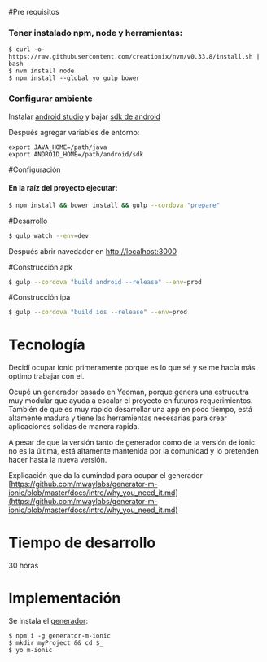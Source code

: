 #Pre requisitos
### Tener instalado npm, node y herramientas:

```
$ curl -o- https://raw.githubusercontent.com/creationix/nvm/v0.33.8/install.sh | bash
$ nvm install node
$ npm install --global yo gulp bower
```
### Configurar ambiente
Instalar [android studio](https://developer.android.com/studio/install.html) y bajar [sdk de android](https://developer.android.com/studio/intro/update.html#sdk-manager)

Después agregar variables de entorno:
```
export JAVA_HOME=/path/java
export ANDROID_HOME=/path/android/sdk
```
#Configuración

#### En la raíz del proyecto ejecutar:
```sh
$ npm install && bower install && gulp --cordova "prepare"
```
#Desarrollo
```sh
$ gulp watch --env=dev
```
Después abrir navedador en [http://localhost:3000](http://localhost:3000)

#Construcción apk

```sh
$ gulp --cordova "build android --release" --env=prod
```

#Construcción ipa

```sh
$ gulp --cordova "build ios --release" --env=prod
```


# Tecnología
Decidí ocupar ionic primeramente porque es lo que sé y se me hacía más optimo trabajar con el.

Ocupé un generador basado en Yeoman, porque genera una estrucutra muy modular que ayuda a escalar el proyecto en futuros requerimientos. También de que es muy rapido desarrollar una app en poco tiempo, está altamente madura y tiene las herramientas necesarias para crear aplicaciones solidas de manera rapida.


A pesar de que la versión tanto de generador como de la versión de ionic no es la última, está altamente mantenida por la comunidad y lo pretenden hacer hasta la nueva versión.

Explicación que da la cumindad para ocupar el generador [https://github.com/mwaylabs/generator-m-ionic/blob/master/docs/intro/why_you_need_it.md](https://github.com/mwaylabs/generator-m-ionic/blob/master/docs/intro/why_you_need_it.md)

# Tiempo de desarrollo
30 horas

# Implementación
Se instala el [generador](https://github.com/mwaylabs/generator-m-ionic/blob/master/docs/intro/quick_start.md):
```
$ npm i -g generator-m-ionic
$ mkdir myProject && cd $_
$ yo m-ionic
```

